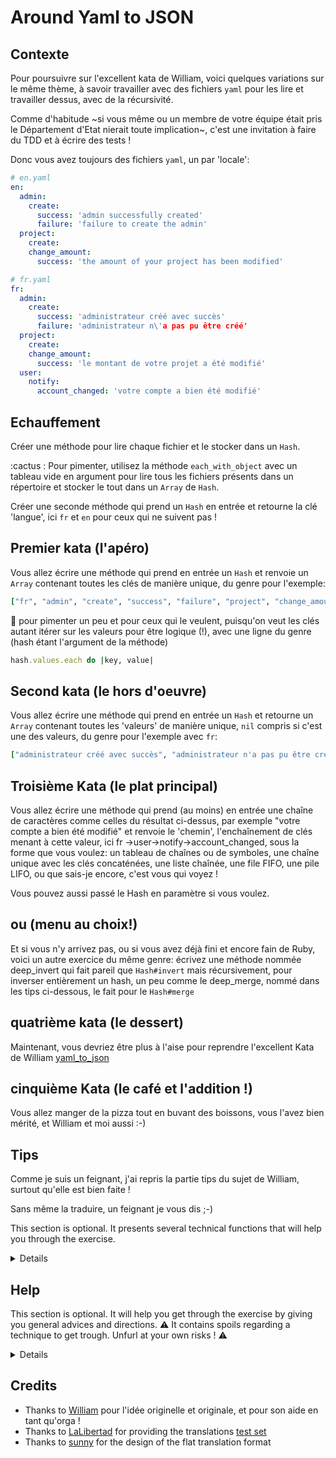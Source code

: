 # Around Yaml to JSON

## Contexte

Pour poursuivre sur l'excellent kata de William, voici quelques variations sur le même thème, à savoir travailler avec des fichiers `yaml` pour les lire et travailler dessus, avec de la récursivité. 

Comme d'habitude ~si vous même ou un membre de votre équipe était pris le Département d'Etat nierait toute implication~, c'est une invitation à faire du TDD et à écrire des tests !


Donc vous avez toujours des fichiers `yaml`, un par 'locale':
```yaml
# en.yaml
en:
  admin:
    create:
      success: 'admin successfully created'
      failure: 'failure to create the admin'
  project:
    create:
    change_amount:
      success: 'the amount of your project has been modified'

# fr.yaml
fr:
  admin:
    create:
      success: 'administrateur créé avec succès'
      failure: 'administrateur n\'a pas pu être créé'
  project:
    create:
    change_amount:
      success: 'le montant de votre projet a été modifié'
  user:
    notify:
      account_changed: 'votre compte a bien été modifié'
```

## Echauffement
Créer une méthode pour lire chaque fichier et le stocker dans un `Hash`.

:cactus : Pour pimenter, utilisez la méthode `each_with_object` avec un tableau vide en argument pour lire tous les fichiers présents dans un répertoire et stocker le tout dans un `Array` de `Hash`.

Créer une seconde méthode qui prend un `Hash` en entrée et retourne la clé 'langue', ici `fr` et `en` pour ceux qui ne suivent pas !

## Premier kata (l'apéro)

Vous allez écrire une méthode qui prend en entrée un `Hash` et renvoie un `Array` contenant toutes les clés de manière unique, du genre pour l'exemple:

```ruby  
["fr", "admin", "create", "success", "failure", "project", "change_amount", "user", "notify", "account_changed"]
```
:cactus: pour pimenter un peu et pour ceux qui le veulent, puisqu'on veut les clés autant itérer sur les valeurs pour être logique (!), avec une ligne du genre (hash étant l'argument de la méthode)

```ruby  
hash.values.each do |key, value|
```
## Second kata (le hors d'oeuvre)

Vous allez écrire une méthode qui prend en entrée un `Hash` et retourne un `Array` contenant toutes les 'valeurs' de manière unique, `nil` compris si c'est une des valeurs, du genre pour l'exemple avec `fr`:

```ruby 
["administrateur créé avec succès", "administrateur n'a pas pu être créé", nil, "le montant de votre projet a été modifié", "votre compte a bien été modifié"]
```

## Troisième Kata (le plat principal)

Vous allez écrire une méthode qui prend (au moins) en entrée une chaîne de caractères comme celles du résultat ci-dessus, par exemple
"votre compte a bien été modifié" et renvoie le 'chemin', l'enchaînement de clés menant à cette valeur, ici fr ->user->notify->account_changed, sous la forme que vous voulez: un tableau de chaînes ou de symboles, une chaîne unique avec les clés concaténées, une liste chaînée, une file FIFO, une pile LIFO, ou que sais-je encore, c'est vous qui voyez ! 

Vous pouvez aussi passé le Hash en paramètre si vous voulez.

## ou (menu au choix!)
Et si vous n'y arrivez pas, ou si vous avez déjà fini et encore fain de Ruby, voici un autre exercice du même genre: écrivez une méthode nommée deep_invert qui fait pareil que `Hash#invert` mais récursivement, pour inverser entièrement un hash, un peu comme le deep_merge, nommé dans les tips ci-dessous, le fait pour le `Hash#merge`

## quatrième kata (le dessert)

Maintenant, vous devriez être plus à l'aise pour reprendre l'excellent Kata de William [yaml_to_json](https://github.com/williampollet/yaml_to_json_kata)

## cinquième Kata (le café et l'addition !)

Vous allez manger de la pizza tout en buvant des boissons, vous l'avez bien mérité, et William et moi aussi :-)


## Tips

Comme je suis un feignant, j'ai repris la partie tips du sujet de William, surtout qu'elle est bien faite !

Sans même la traduire, un feignant je vous dis ;-)

This section is optional. It presents several technical functions that will help you through the exercise.

<details>

* you can use `hash.dig('key1', 'key2', 'key3')` to dig quickly into a deep hash. [ref](https://ruby-doc.org/core-2.3.0_preview1/Hash.html#method-i-dig)
* the function `hash1.deep_merge(hash2)` will allow you to merge two deep hashes without overriding the former value [ref](https://apidock.com/rails/Hash/deep_merge). As this is a rails function, to have it work you must monkey-patch `Hash` with the code [here](https://github.com/casunlight/rails/blob/master/activesupport/lib/active_support/core_ext/hash/deep_merge.rb)
* the iterator `inject({})` will allow you to iterate over an array and inject the values you want in a resulting hash [ref](https://apidock.com/ruby/Enumerable/inject)
* the function `YAML.load_file('path/to/file')` will allow you to load the content of a yaml file and return it in a corresponding hash [ref](https://apidock.com/ruby/YAML/load_file/class)

</details>

## Help

This section is optional. It will help you get through the exercise by giving you general advices and directions. :warning: It contains spoils regarding a technique to get trough. Unfurl at your own risks ! :warning:

<details>

General advices on the approach:
<details>
If you don't know how to begin, consider doing the exercise step by step:

* first create a small function capable of migrating a simple key, for a simple hash
* then you can create a function capable of migrating several nested keys, for a more complex hash
* then you can create a function capable of migrating a full file
* then you can create a function capable of migrating several files (for several languages)

</details>

Algorithms tips:
<details>
 You are stuck and you would like a tip on the algorithm to implement? A recursive strategy can help. Any other approach is welcome though
</details>
</details>

## Credits

* Thanks to [William](https://github.com/williampollet/yaml_to_json_kata) pour l'idée originelle et originale, et pour son aide en tant qu'orga !
* Thanks to [LaLibertad](https://github.com/lalibertad) for providing the translations [test set](https://github.com/lalibertad/consul/tree/master/config/locales)
* Thanks to [sunny](https://github.com/sunny) for the design of the flat translation format
